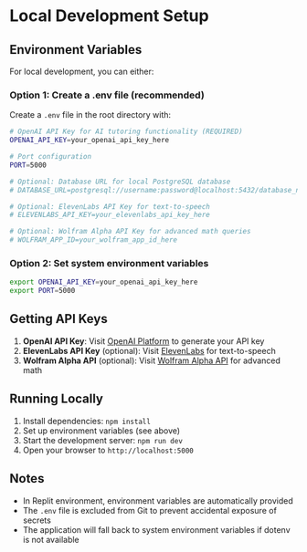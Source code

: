 # Local Development Setup

## Environment Variables

For local development, you can either:

### Option 1: Create a .env file (recommended)
Create a `.env` file in the root directory with:

```bash
# OpenAI API Key for AI tutoring functionality (REQUIRED)
OPENAI_API_KEY=your_openai_api_key_here

# Port configuration
PORT=5000

# Optional: Database URL for local PostgreSQL database
# DATABASE_URL=postgresql://username:password@localhost:5432/database_name

# Optional: ElevenLabs API Key for text-to-speech
# ELEVENLABS_API_KEY=your_elevenlabs_api_key_here

# Optional: Wolfram Alpha API Key for advanced math queries  
# WOLFRAM_APP_ID=your_wolfram_app_id_here
```

### Option 2: Set system environment variables
```bash
export OPENAI_API_KEY=your_openai_api_key_here
export PORT=5000
```

## Getting API Keys

1. **OpenAI API Key**: Visit [OpenAI Platform](https://platform.openai.com/api-keys) to generate your API key
2. **ElevenLabs API Key** (optional): Visit [ElevenLabs](https://elevenlabs.io) for text-to-speech
3. **Wolfram Alpha API** (optional): Visit [Wolfram Alpha API](https://developer.wolframalpha.com/) for advanced math

## Running Locally

1. Install dependencies: `npm install`
2. Set up environment variables (see above)
3. Start the development server: `npm run dev`
4. Open your browser to `http://localhost:5000`

## Notes

- In Replit environment, environment variables are automatically provided
- The `.env` file is excluded from Git to prevent accidental exposure of secrets
- The application will fall back to system environment variables if dotenv is not available